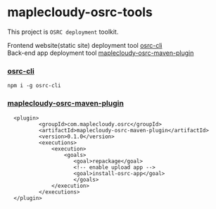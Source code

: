 # maplecloudy-osrc-tools

This project is `OSRC deployment` toolkit. 

Frontend website(static site) deployment tool [osrc-cli](osrc-cli/README.md)    
Back-end app deployment tool [maplecloudy-osrc-maven-plugin](maplecloudy-osrt-maven-plugin/README.md)   


### [osrc-cli](osrc-cli/README.md)

```
npm i -g osrc-cli
```

### [maplecloudy-osrc-maven-plugin](maplecloudy-osrc-maven-plugin/README.md)
```
  <plugin>
          <groupId>com.maplecloudy.osrc</groupId>
          <artifactId>maplecloudy-osrc-maven-plugin</artifactId>
          <version>0.1.0</version>
          <executions>
              <execution>
                  <goals>
                     <goal>repackage</goal>
                     <!-- enable upload app -->
                     <goal>install-osrc-app</goal>
                     </goals>
              </execution>
          </executions>
  </plugin>
```
